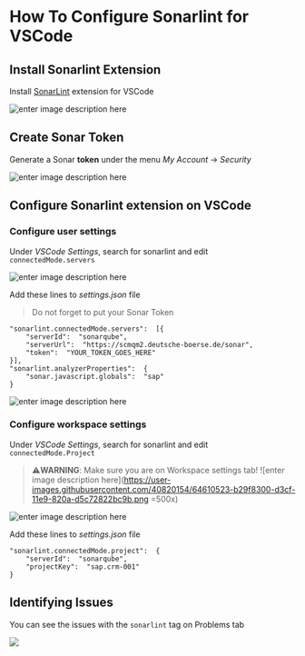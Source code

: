 # How To Configure Sonarlint for VSCode
## Install Sonarlint Extension
Install [SonarLint](https://www.sonarlint.org/vscode/) extension for VSCode

![enter image description here](https://user-images.githubusercontent.com/40820154/64608741-9f8ab400-d3cb-11e9-8739-5a1ce2c743bd.png)

## Create Sonar Token
Generate a Sonar __token__ under the menu *My Account* → *Security*

![enter image description here](https://user-images.githubusercontent.com/40820154/64609174-99490780-d3cc-11e9-924f-79a8d6b031de.png)

## Configure Sonarlint extension on VSCode
### Configure user settings
Under *VSCode Settings*, search for sonarlint and edit ```connectedMode.servers```

![enter image description here](https://user-images.githubusercontent.com/40820154/64609726-db267d80-d3cd-11e9-84db-cc6b92212501.png)

Add these lines to *settings.json* file
> Do not forget to put your Sonar Token
```
"sonarlint.connectedMode.servers":  [{
	"serverId":  "sonarqube",
	"serverUrl":  "https://scmqm2.deutsche-boerse.de/sonar",
	"token":  "YOUR_TOKEN_GOES_HERE"
}],
"sonarlint.analyzerProperties":  {
	"sonar.javascript.globals":  "sap"
}
```
![enter image description here](https://user-images.githubusercontent.com/40820154/64610034-9f3fe800-d3ce-11e9-8176-d4f8750ce278.png)

### Configure workspace settings
Under *VSCode Settings*, search for sonarlint and edit ```connectedMode.Project```

> ⚠️**WARNING**: Make sure you are on Workspace settings tab!
> ![enter image description here](https://user-images.githubusercontent.com/40820154/64610523-b29f8300-d3cf-11e9-820a-d5c72822bc9b.png =500x)

![enter image description here](https://user-images.githubusercontent.com/40820154/64610174-f776ea00-d3ce-11e9-9bda-b8f88b71f20f.png)

Add these lines to *settings.json* file
```
"sonarlint.connectedMode.project":  {
	"serverId":  "sonarqube",
	"projectKey":  "sap.crm-001"
}
```
## Identifying Issues
You can see the issues with the ```sonarlint``` tag on Problems tab

![](https://user-images.githubusercontent.com/40820154/64610758-3b1e2380-d3d0-11e9-9c69-46421ad91fe9.png)
